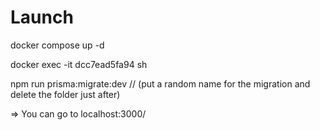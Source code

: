 # Launch 

docker compose up -d

docker exec -it dcc7ead5fa94 sh

npm run prisma:migrate:dev // (put a random name for the migration and delete the folder just after)

=> You can go to localhost:3000/